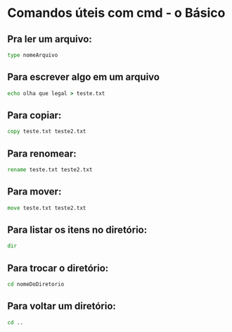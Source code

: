 # Comandos úteis com cmd - o Básico 

## Pra ler um arquivo: 
```cmd 
type nomeArquivo
```


## Para escrever algo em um arquivo
```cmd
echo olha que legal > teste.txt
```


## Para copiar:
```cmd
copy teste.txt teste2.txt
```

## Para renomear:
```cmd
rename teste.txt teste2.txt
```
## Para mover:
```cmd
move teste.txt teste2.txt
```
## Para listar os itens no diretório:
```cmd
dir
```
## Para trocar o diretório:
```cmd
cd nomeDoDiretorio
```
## Para voltar um diretório:
```cmd
cd ..
```